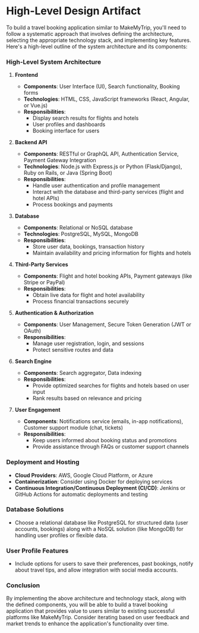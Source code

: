 # High-Level Design Artifact

To build a travel booking application similar to MakeMyTrip, you'll need to follow a systematic approach that involves defining the architecture, selecting the appropriate technology stack, and implementing key features. Here's a high-level outline of the system architecture and its components:

### High-Level System Architecture

1. **Frontend**
   - **Components**: User Interface (UI), Search functionality, Booking forms
   - **Technologies**: HTML, CSS, JavaScript frameworks (React, Angular, or Vue.js)
   - **Responsibilities**:
     - Display search results for flights and hotels
     - User profiles and dashboards
     - Booking interface for users

2. **Backend API**
   - **Components**: RESTful or GraphQL API, Authentication Service, Payment Gateway Integration
   - **Technologies**: Node.js with Express.js or Python (Flask/Django), Ruby on Rails, or Java (Spring Boot)
   - **Responsibilities**:
     - Handle user authentication and profile management
     - Interact with the database and third-party services (flight and hotel APIs)
     - Process bookings and payments

3. **Database**
   - **Components**: Relational or NoSQL database
   - **Technologies**: PostgreSQL, MySQL, MongoDB
   - **Responsibilities**:
     - Store user data, bookings, transaction history
     - Maintain availability and pricing information for flights and hotels

4. **Third-Party Services**
   - **Components**: Flight and hotel booking APIs, Payment gateways (like Stripe or PayPal)
   - **Responsibilities**:
     - Obtain live data for flight and hotel availability
     - Process financial transactions securely

5. **Authentication & Authorization**
   - **Components**: User Management, Secure Token Generation (JWT or OAuth)
   - **Responsibilities**:
     - Manage user registration, login, and sessions
     - Protect sensitive routes and data

6. **Search Engine**
   - **Components**: Search aggregator, Data indexing
   - **Responsibilities**:
     - Provide optimized searches for flights and hotels based on user input
     - Rank results based on relevance and pricing

7. **User Engagement**
   - **Components**: Notifications service (emails, in-app notifications), Customer support module (chat, tickets)
   - **Responsibilities**:
     - Keep users informed about booking status and promotions
     - Provide assistance through FAQs or customer support channels

### Deployment and Hosting
- **Cloud Providers**: AWS, Google Cloud Platform, or Azure
- **Containerization**: Consider using Docker for deploying services
- **Continuous Integration/Continuous Deployment (CI/CD)**: Jenkins or GitHub Actions for automatic deployments and testing

### Database Solutions
- Choose a relational database like PostgreSQL for structured data (user accounts, bookings) along with a NoSQL solution (like MongoDB) for handling user profiles or flexible data.

### User Profile Features
- Include options for users to save their preferences, past bookings, notify about travel tips, and allow integration with social media accounts.

### Conclusion
By implementing the above architecture and technology stack, along with the defined components, you will be able to build a travel booking application that provides value to users similar to existing successful platforms like MakeMyTrip. Consider iterating based on user feedback and market trends to enhance the application's functionality over time.